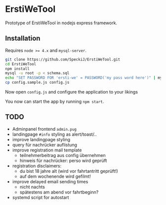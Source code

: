 # ErstiWeTool
Prototype of ErstiWeTool in nodejs express framework.

## Installation
Requires `node >= 4.x` and `mysql-server`.

```bash
git clone https://github.com/SpeckiJ/ErstiWeTool.git
cd ErstiWeTool
npm install
mysql -u root -p < schema.sql
echo "SET PASSWORD FOR 'ersti-we' = PASSWORD('my pass word here')" | mysql -u root -p
cp config.sample.js config.js
```

Now open `config.js` and configure the application to your likings

You now can start the app by running `npm start`.

## TODO
- Adminpanel frontend `admin.pug`
- landingpage `#info` styling as alert/toast/..
- improve landingpage styling
- query für nachrücker auflistung
- improve registration mail template
    - teilnehmerbeitrag aus config übernehmen
    - hinweis für nachrücker: perso wird geprüft
- registration disclaimers:
    - du bist 18 jahre alt (wird vor fahrtantritt geprüft!)
    - auf dem wochenende wird gefilmt!
- improve delayed email sending times
    - nicht nachts
    - spätestens am abend vor fahrtbeginn?
- systemd script for autostart

